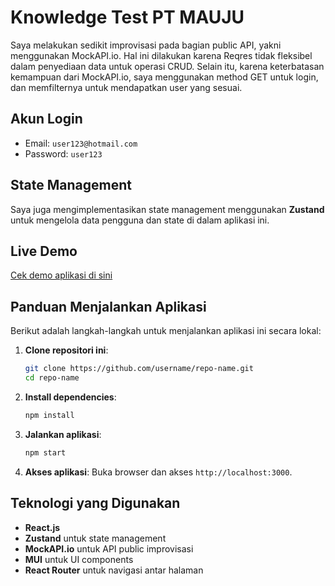 # Knowledge Test PT MAUJU

Saya melakukan sedikit improvisasi pada bagian public API, yakni menggunakan MockAPI.io. Hal ini dilakukan karena Reqres tidak fleksibel dalam penyediaan data untuk operasi CRUD. Selain itu, karena keterbatasan kemampuan dari MockAPI.io, saya menggunakan method GET untuk login, dan memfilternya untuk mendapatkan user yang sesuai.

## Akun Login
- Email: `user123@hotmail.com`
- Password: `user123`

## State Management
Saya juga mengimplementasikan state management menggunakan **Zustand** untuk mengelola data pengguna dan state di dalam aplikasi ini.

## Live Demo
[Cek demo aplikasi di sini](#)  <!-- Tambahkan link live demo di sini -->

## Panduan Menjalankan Aplikasi

Berikut adalah langkah-langkah untuk menjalankan aplikasi ini secara lokal:

1. **Clone repositori ini**:
    ```bash
    git clone https://github.com/username/repo-name.git
    cd repo-name
    ```

2. **Install dependencies**:
    ```bash
    npm install
    ```

3. **Jalankan aplikasi**:
    ```bash
    npm start
    ```

4. **Akses aplikasi**:
   Buka browser dan akses `http://localhost:3000`.

## Teknologi yang Digunakan
- **React.js**
- **Zustand** untuk state management
- **MockAPI.io** untuk API public improvisasi
- **MUI** untuk UI components
- **React Router** untuk navigasi antar halaman